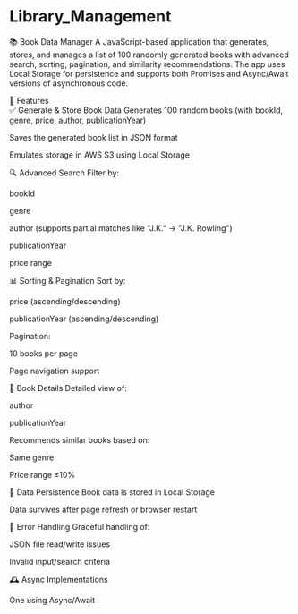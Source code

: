 # Library_Management
📚 Book Data Manager
A JavaScript-based application that generates, stores, and manages a list of 100 randomly generated books with advanced search, sorting, pagination, and similarity recommendations. The app uses Local Storage for persistence and supports both Promises and Async/Await versions of asynchronous code.

🔧 Features<br>
✅ Generate & Store Book Data
Generates 100 random books (with bookId, genre, price, author, publicationYear)

Saves the generated book list in JSON format

Emulates storage in AWS S3 using Local Storage

🔍 Advanced Search
Filter by:

bookId

genre

author (supports partial matches like "J.K." → "J.K. Rowling")

publicationYear

price range

📊 Sorting & Pagination
Sort by:

price (ascending/descending)

publicationYear (ascending/descending)

Pagination:

10 books per page

Page navigation support

📖 Book Details
Detailed view of:

author

publicationYear

Recommends similar books based on:

Same genre

Price range ±10%

💾 Data Persistence
Book data is stored in Local Storage

Data survives after page refresh or browser restart

🚨 Error Handling
Graceful handling of:

JSON file read/write issues

Invalid input/search criteria

🕰 Async Implementations

One using Async/Await
